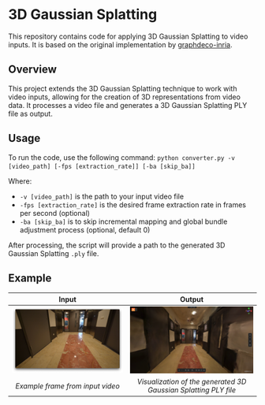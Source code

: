 # 3D Gaussian Splatting

This repository contains code for applying 3D Gaussian Splatting to video inputs. It is based on the original implementation by [graphdeco-inria](https://github.com/graphdeco-inria/gaussian-splatting).

## Overview

This project extends the 3D Gaussian Splatting technique to work with video inputs, allowing for the creation of 3D representations from video data. It processes a video file and generates a 3D Gaussian Splatting PLY file as output.

## Usage

To run the code, use the following command:
`python converter.py -v [video_path] [-fps [extraction_rate]] [-ba [skip_ba]] `

Where:
- `-v [video_path]` is the path to your input video file
- `-fps [extraction_rate]` is the desired frame extraction rate in frames per second (optional)
- `-ba [skip_ba]` is to skip incremental mapping and global bundle adjustment process (optional, default 0)

After processing, the script will provide a path to the generated 3D Gaussian Splatting `.ply` file.

## Example

| Input | Output |
|:-----:|:------:|
| ![Input Video Frame](example/video.png) | ![3D Gaussian Splatting Output](example/example.png) |
| *Example frame from input video* | *Visualization of the generated 3D Gaussian Splatting PLY file* |
